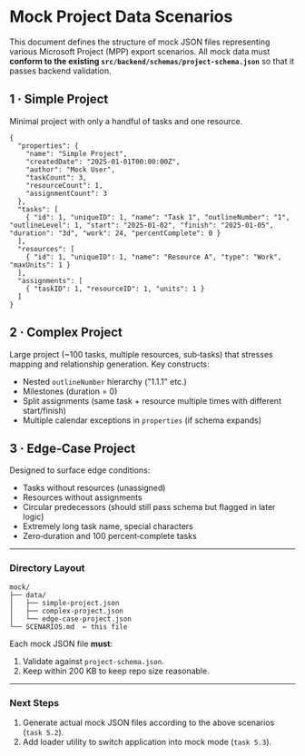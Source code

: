 # Mock Project Data Scenarios

This document defines the structure of mock JSON files representing various Microsoft Project (MPP) export scenarios. All mock data must **conform to the existing `src/backend/schemas/project-schema.json`** so that it passes backend validation.

## 1 · Simple Project
Minimal project with only a handful of tasks and one resource.

```jsonc
{
  "properties": {
    "name": "Simple Project",
    "createdDate": "2025-01-01T00:00:00Z",
    "author": "Mock User",
    "taskCount": 3,
    "resourceCount": 1,
    "assignmentCount": 3
  },
  "tasks": [
    { "id": 1, "uniqueID": 1, "name": "Task 1", "outlineNumber": "1", "outlineLevel": 1, "start": "2025-01-02", "finish": "2025-01-05", "duration": "3d", "work": 24, "percentComplete": 0 }
  ],
  "resources": [
    { "id": 1, "uniqueID": 1, "name": "Resource A", "type": "Work", "maxUnits": 1 }
  ],
  "assignments": [
    { "taskID": 1, "resourceID": 1, "units": 1 }
  ]
}
```

## 2 · Complex Project
Large project (~100 tasks, multiple resources, sub‑tasks) that stresses mapping and relationship generation. Key constructs:

* Nested `outlineNumber` hierarchy ("1.1.1" etc.)
* Milestones (duration = 0)
* Split assignments (same task + resource multiple times with different start/finish)
* Multiple calendar exceptions in `properties` (if schema expands)

## 3 · Edge‑Case Project
Designed to surface edge conditions:

* Tasks without resources (unassigned)
* Resources without assignments
* Circular predecessors (should still pass schema but flagged in later logic)
* Extremely long task name, special characters
* Zero‑duration and 100 percent‑complete tasks

---

### Directory Layout

```
mock/
├── data/
│   ├── simple-project.json
│   ├── complex-project.json
│   └── edge-case-project.json
└── SCENARIOS.md  ← this file
```

Each mock JSON file **must**:
1. Validate against `project-schema.json`.
2. Keep within 200 KB to keep repo size reasonable.

---

### Next Steps
1. Generate actual mock JSON files according to the above scenarios (`task 5.2`).
2. Add loader utility to switch application into mock mode (`task 5.3`).
